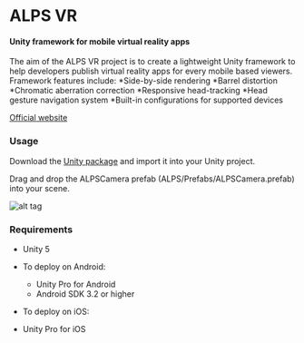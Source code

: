 ALPS VR
========

#### Unity framework for mobile virtual reality apps ####

The aim of the ALPS VR project is to create a lightweight Unity framework to help developers publish virtual reality apps for every mobile based viewers. Framework features include:
*Side-by-side rendering
*Barrel distortion
*Chromatic aberration correction
*Responsive head-tracking
*Head gesture navigation system
*Built-in configurations for supported devices

[Official website](http://alpsvr.com)

### Usage ###

Download the [Unity package](http://alpsvr.com) and import it into your Unity project.

Drag and drop the ALPSCamera prefab (ALPS/Prefabs/ALPSCamera.prefab) into your scene.

![alt tag](/Screenshots/ALPSVR_Preview.JPG)

### Requirements ###
* Unity 5
* To deploy on Android:
  * Unity Pro for Android
  * Android SDK 3.2 or higher

 * To deploy on iOS:
  * Unity Pro for iOS
